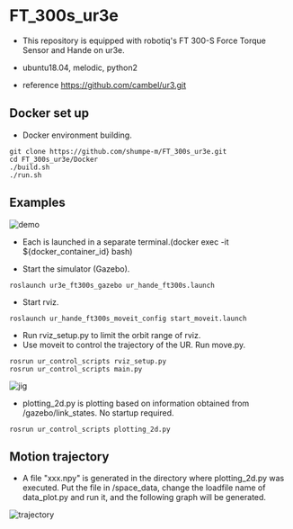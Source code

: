 # FT_300s_ur3e
- This repository is equipped with robotiq's FT 300-S Force Torque Sensor and Hande on ur3e.

- ubuntu18.04, melodic, python2

- reference https://github.com/cambel/ur3.git

## Docker set up
- Docker environment building.
```
git clone https://github.com/shumpe-m/FT_300s_ur3e.git
cd FT_300s_ur3e/Docker
./build.sh
./run.sh
```

## Examples

![demo](https://raw.github.com/wiki/shumpe-m/FT_300s_ur3e/images/pick_and_place.gif)
- Each is launched in a separate terminal.(docker exec -it ${docker_container_id} bash)

- Start the simulator (Gazebo).
```
roslaunch ur3e_ft300s_gazebo ur_hande_ft300s.launch
```

- Start rviz.
```
roslaunch ur_hande_ft300s_moveit_config start_moveit.launch
```
- Run rviz_setup.py to limit the orbit range of rviz.
- Use moveit to control the trajectory of the UR. Run move.py.
```
rosrun ur_control_scripts rviz_setup.py 
rosrun ur_control_scripts main.py 
```


![jig](https://raw.github.com/wiki/shumpe-m/FT_300s_ur3e/images/jig.gif)



- plotting_2d.py is plotting based on information obtained from /gazebo/link_states. No startup required.
```
rosrun ur_control_scripts plotting_2d.py 
```


## Motion trajectory
- A file "xxx.npy" is generated in the directory where plotting_2d.py was executed. Put the file in /space_data, change the loadfile name of data_plot.py and run it, and the following graph will be generated.

![trajectory](https://raw.github.com/wiki/shumpe-m/FT_300s_ur3e/images/motion.png)